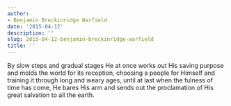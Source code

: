 ```yaml
---
author:
- Benjamin Breckinridge Warfield
date: '2015-04-12'
description: ''
slug: 2015-04-12-benjamin-breckinridge-warfield
title: ''
---
```

By slow steps and gradual stages He at once works out His saving purpose and molds the world for its reception, choosing a people for Himself and training it through long and weary ages, until at last when the fulness of time has come, He bares His arm and sends out the proclamation of His great salvation to all the earth.



